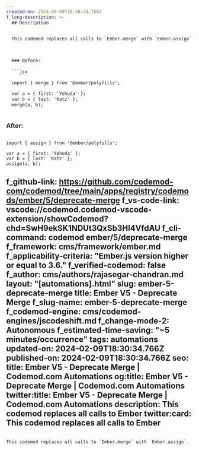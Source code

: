 ```yaml
---
created-on: 2024-02-09T18:30:34.766Z
f_long-description: >-
  ## Description
  

  This codemod replaces all calls to `Ember.merge` with `Ember.assign`.
  

  
  ### Before:
  
  ```jsx
  
  import { merge } from '@ember/polyfills';
  
  var a = { first: 'Yehuda' };
  var b = { last: 'Katz' };
  merge(a, b);
  
  ```
  
  ### After:
  
  ```tsx
  
  import { assign } from '@ember/polyfills';
  
  var a = { first: 'Yehuda' };
  var b = { last: 'Katz' };
  assign(a, b);
  
  ```
f_github-link: https://github.com/codemod-com/codemod/tree/main/apps/registry/codemods/ember/5/deprecate-merge
f_vs-code-link: vscode://codemod.codemod-vscode-extension/showCodemod?chd=SwH9ekSK1NDUt3QxSb3Hl4VfdAU
f_cli-command: codemod ember/5/deprecate-merge
f_framework: cms/framework/ember.md
f_applicability-criteria: "Ember.js version higher or equal to 3.6."
f_verified-codemod: false
f_author: cms/authors/rajasegar-chandran.md
layout: "[automations].html"
slug: ember-5-deprecate-merge
title: Ember V5 - Deprecate Merge
f_slug-name: ember-5-deprecate-merge
f_codemod-engine: cms/codemod-engines/jscodeshift.md
f_change-mode-2: Autonomous
f_estimated-time-saving: "~5 minutes/occurrence"
tags: automations
updated-on: 2024-02-09T18:30:34.766Z
published-on: 2024-02-09T18:30:34.766Z
seo:
  title: Ember V5 - Deprecate Merge | Codemod.com Automations
  og:title: Ember V5 - Deprecate Merge | Codemod.com Automations
  twitter:title: Ember V5 - Deprecate Merge | Codemod.com Automations
  description: This codemod replaces all calls to Ember
  twitter:card: This codemod replaces all calls to Ember
---
```

This codemod replaces all calls to `Ember.merge` with `Ember.assign`.